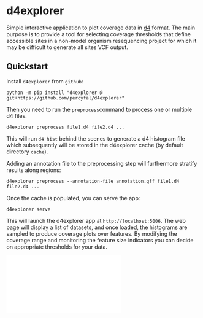 # d4explorer

Simple interactive application to plot coverage data in [d4] format.
The main purpose is to provide a tool for selecting coverage
thresholds that define accessible sites in a non-model organism
resequencing project for which it may be difficult to generate all
sites VCF output.

## Quickstart

Install `d4explorer` from `github`:

    python -m pip install "d4explorer @ git+https://github.com/percyfal/d4explorer"

Then you need to run the `preprocess`command to process one or
multiple d4 files.

    d4explorer preprocess file1.d4 file2.d4 ...

This will run `d4 hist` behind the scenes to generate a d4 histogram
file which subsequently will be stored in the d4explorer cache (by
default directory `cache`).

Adding an annotation file to the preprocessing step will furthermore
stratify results along regions:

    d4explorer preprocess --annotation-file annotation.gff file1.d4 file2.d4 ...

Once the cache is populated, you can serve the app:

    d4explorer serve

This will launch the d4explorer app at `http://localhost:5006`. The
web page will display a list of datasets, and once loaded, the
histograms are sampled to produce coverage plots over features. By
modifying the coverage range and monitoring the feature size
indicators you can decide on appropriate thresholds for your data.

![](img/d4explorer-coverage.img)

[d4]: https://github.com/38/d4-format
